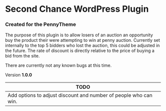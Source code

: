 # Second Chance WordPress Plugin
### Created for the PennyTheme

The purpose of this plugin is to allow losers of an auction an opportunity buy the product their were attempting to win at penny auction. Currently set internally to the top 5 bidders who lost the auction, this could be adjusted in the future. The rate of discount is directly relative to the price of buying a bid from the site.

There are currently not any known bugs at this time.

Version **1.0.0**

|TODO|
|---|
|Add options to adjust discount and number of people who can win.|
